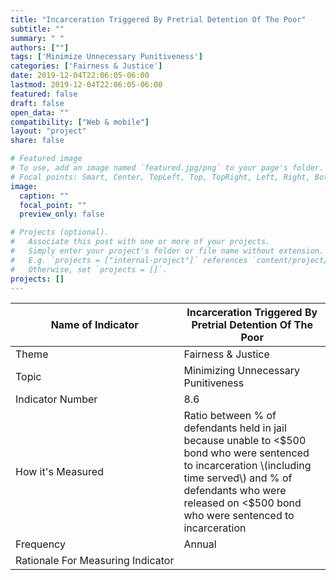 ```yaml
---
title: "Incarceration Triggered By Pretrial Detention Of The Poor"
subtitle: ""
summary: " "
authors: [""]
tags: ['Minimize Unnecessary Punitiveness']
categories: ['Fairness & Justice']
date: 2019-12-04T22:06:05-06:00
lastmod: 2019-12-04T22:06:05-06:00
featured: false
draft: false
open_data: ""
compatibility: ["Web & mobile"]
layout: "project"
share: false

# Featured image
# To use, add an image named `featured.jpg/png` to your page's folder.
# Focal points: Smart, Center, TopLeft, Top, TopRight, Left, Right, BottomLeft, Bottom, BottomRight.
image:
  caption: ""
  focal_point: ""
  preview_only: false

# Projects (optional).
#   Associate this post with one or more of your projects.
#   Simply enter your project's folder or file name without extension.
#   E.g. `projects = ["internal-project"]` references `content/project/deep-learning/index.md`.
#   Otherwise, set `projects = []`.
projects: []
---
```


| Name of Indicator                 | Incarceration Triggered By Pretrial Detention Of The Poor                                                                                                                                                                     |
|-----------------------------------|-------------------------------------------------------------------------------------------------------------------------------------------------------------------------------------------------------------------------------|
| Theme                             | Fairness & Justice                                                                                                                                                                                                            |
| Topic                             | Minimizing Unnecessary Punitiveness                                                                                                                                                                                           |
| Indicator Number                  | 8\.6                                                                                                                                                                                                                          |
| How it's Measured                 | Ratio between % of defendants held in jail because unable to <$500 bond who were sentenced to incarceration \(including time served\) and % of defendants who were released on <$500 bond who were sentenced to incarceration |
| Frequency                         | Annual                                                                                                                                                                                                                        |
| Rationale For Measuring Indicator |                                                                                                                                                                                                                               |
